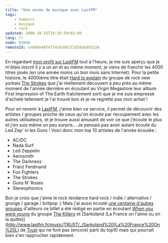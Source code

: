 ```yaml
---
title: "Une année de musique avec LastFM"
tags:
    - humeurs
    - musique
    - rock
updated: 2008-10-15T18:20:59+02:00
lang: fr
node: 63948
remoteId: ce890e48f477dc63d61f1d10ab955226
---
```


En regardant [mon profil sur LastFM](http://www.lastfm.fr/user/TiGr0u/) tout à l'heure, je me suis aperçu que je m'étais inscrit il y a un an et au même moment, je viens de franchir les 4000 titres joués (en une année moins un bon mois sans Internet). Pour la petite histoire, le 4000ième titre était [Hard to explain](http://www.lastfm.fr/music/The%20Strokes/_/Hard%20to%20Explain) du groupe de rock new yorkais [The Strokes](http://www.lastfm.fr/music/The%20Strokes) que j'ai réellement découvert à peu près au même moment de l'année dernière en écoutant au Virgin Megastore leur allbum First Impression of The Earth fraîchement sorti que je me suis empressé d'acheté tellement je l'ai trouvé bon et je ne regrette pas mon achat !


Pour en revenir à [LastFM](http://www.lastfm.fr), j'aime bien ce service, il permet de découvrir des artistes / groupes proche de ceux qu'on écoute par recoupement avec les autres utilisateurs, et je trouve aussi amusant de voir ce que j'écoute le plus et j'en suis même un peu surpris... Je pensais pas avoir autant écouté du Led Zep' ni les Guns ! Voici donc mon top 10 artistes de l'année écoulée :

* AC/DC
* Nada Surf
* Led Zeppelin
* Aerosmith
* The Darkness
* Franz Ferdinand
* Foo Fighters
* The Strokes
* Guns N' Roses
* Stereophonics


Bon je crois que j'aime le rock tendance hard rock / indie / alternative / grunge / garage / britpop :) Mais j'ai aussi écouté [une centaine d'autres groupes](http://www.lastfm.fr/user/TiGr0u/charts/?charttype=overall&amp;subtype=artist&amp;range=105) d'ailleurs ce billet a été rédigé en partie en écoutant [When you were young](http://www.lastfm.fr/music/The%20Killers/_/When%20You%20Were%20Young) du groupe [The Killers](http://www.lastfm.fr/music/The%20Killers) et [Sarkoland (La France on l'aime ou on la quitte)](http://www.lastfm.fr/music/TRUST/_/Sarkoland%20(La%20France%20On%20L) de [Trust](http://www.lastfm.fr/music/TRUST) qui ne font pas (encore) parti du top10 mais qui pourrait bien s'en rapprocher rapidement.


